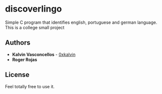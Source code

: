 # discoverlingo
Simple C program that identifies english, portuguese and german language. This is a college small project

## Authors

* **Kalvin Vasconcellos** - [0xkalvin](https://github.com/0xkalvin)
* **Roger Rojas** 

## License

Feel totally free to use it.


